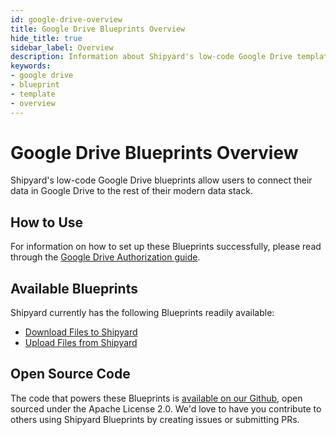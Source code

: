 ```yaml
---
id: google-drive-overview
title: Google Drive Blueprints Overview
hide_title: true
sidebar_label: Overview
description: Information about Shipyard's low-code Google Drive templates.
keywords:
- google drive
- blueprint
- template
- overview
---
```


# Google Drive Blueprints Overview

Shipyard's low-code Google Drive blueprints allow users to connect their data in Google Drive to the rest of their modern data stack.


## How to Use
For information on how to set up these Blueprints successfully, please read through the [Google Drive Authorization guide](google-drive-authorization.md).


## Available Blueprints
Shipyard currently has the following Blueprints readily available: 
- [Download Files to Shipyard](google-drive-download-files.md)
- [Upload Files from Shipyard](google-drive-upload-files.md)

## Open Source Code
The code that powers these Blueprints is [available on our Github](https://github.com/shipyardapp/shipyard-blueprints/tree/main/shipyard_blueprints/googledrive), open sourced under the Apache License 2.0. We'd love to have you contribute to others using Shipyard Blueprints by creating issues or submitting PRs.
